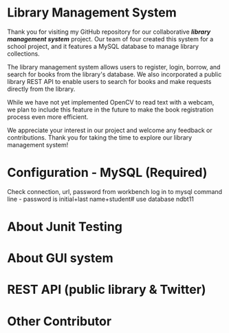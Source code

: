 # Library Management System 
Thank you for visiting my GitHub repository for our collaborative ___library management system___ project. Our team of four created this system for a school project, and it features a MySQL database to manage library collections.

The library management system allows users to register, login, borrow, and search for books from the library's database. We also incorporated a public library REST API to enable users to search for books and make requests directly from the library.

While we have not yet implemented OpenCV to read text with a webcam, we plan to include this feature in the future to make the book registration process even more efficient.

We appreciate your interest in our project and welcome any feedback or contributions. Thank you for taking the time to explore our library management system!


# Configuration - MySQL (Required)
Check connection, url, password from workbench
log in to mysql command line - password is initial+last name+student#
use database ndbt11


# About Junit Testing


# About GUI system


# REST API (public library & Twitter)


# Other Contributor
